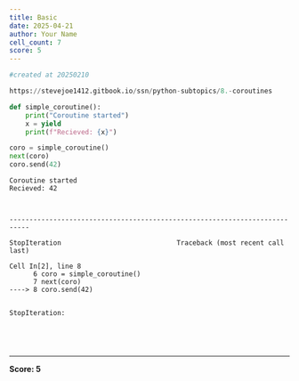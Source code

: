 ```yaml
---
title: Basic
date: 2025-04-21
author: Your Name
cell_count: 7
score: 5
---
```


```python
#created at 20250210
```


```python
https://stevejoe1412.gitbook.io/ssn/python-subtopics/8.-coroutines
```


```python
def simple_coroutine():
    print("Coroutine started")
    x = yield
    print(f"Recieved: {x}")

coro = simple_coroutine()
next(coro)
coro.send(42)
```

    Coroutine started
    Recieved: 42



    ---------------------------------------------------------------------------

    StopIteration                             Traceback (most recent call last)

    Cell In[2], line 8
          6 coro = simple_coroutine()
          7 next(coro)
    ----> 8 coro.send(42)


    StopIteration: 



```python

```


```python

```


```python

```


```python

```


---
**Score: 5**